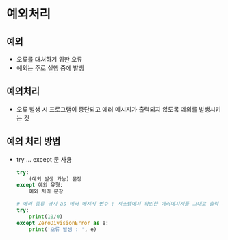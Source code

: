 # 예외처리

## 예외

* 오류를 대처하기 위한 오류
* 예외는 주로 실행 중에 발생

## 예외처리

* 오류 발생 시 프로그램이 중단되고 에러 메시지가 출력되지 않도록 예외를 발생시키는 것

## 예외 처리 방법

* try ... except 문 사용

  ```python
  try:
      (예외 발생 가능) 문장
  except 예외 유형:
      예외 처리 문장
  ```

  ```python
  # 에러 종류 명시 as 에러 메시지 변수 : 시스템에서 확인한 에러메시지를 그대로 출력 가능
  try:
      print(10/0)
  except ZeroDivisionError as e:
      print('오류 발생 : ', e)
  ```
  
  